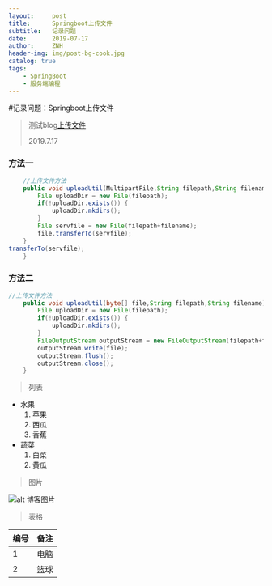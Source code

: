 ```yaml
---
layout:     post
title:      Springboot上传文件
subtitle:   记录问题
date:       2019-07-17
author:     ZNH
header-img: img/post-bg-cook.jpg
catalog: true
tags:
    - SpringBoot
    - 服务端编程
---
```


#记录问题：Springboot上传文件

> 测试blog[上传文件](https://zhunianhong.github.io/)
>
> 2019.7.17

### 方法一

```java
	//上传文件方法
	public void uploadUtil(MultipartFile,String filepath,String filename) throws IOException {
		File uploadDir = new File(filepath);
		if(!uploadDir.exists()) {
			uploadDir.mkdirs();
		}	
		File servfile = new File(filepath+filename);
		file.transferTo(servfile);
	}
transferTo(servfile);
	}
```

### 方法二

```java
//上传文件方法
	public void uploadUtil(byte[] file,String filepath,String filename) throws IOException {
		File uploadDir = new File(filepath);
		if(!uploadDir.exists()) {
			uploadDir.mkdirs();
		}
		FileOutputStream outputStream = new FileOutputStream(filepath+filename);
		outputStream.write(file);
		outputStream.flush();
		outputStream.close();
	}
```

> 列表

+ 水果
  1. 苹果
  2. 西瓜
  3. 香蕉
+ 蔬菜
  1. 白菜
  2. 黄瓜

> 图片

![alt 博客图片](https://zhunianhong.github.io/img/goicon.png)

> 表格

| 编号 | 备注 |
| :--- | ---- |
| 1    | 电脑 |
| 2    | 篮球 |



